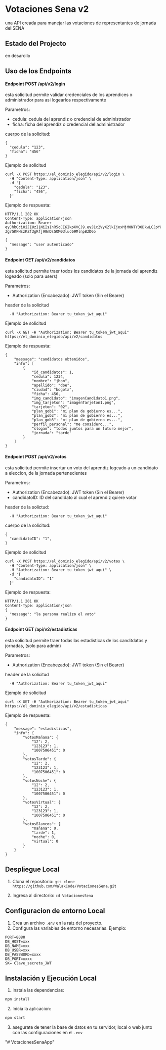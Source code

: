 
# Votaciones Sena v2

una API creada para manejar las votaciones de representantes de jornada del SENA 

## Estado del Projecto 

en desarollo 


## Uso de los Endpoints




#### Endpoint POST /api/v2/login 

esta solicitud permite validar credenciales de los aprendices o administrador para asi logearlos respectivamente 

Parametros:
- cedula: cedula del aprendiz o credencial de administrador
- ficha: ficha del aprendiz o credencial del administrador 

cuerpo de la solicitud:

```
{
  "cedula": "123",
  "ficha": "456"
}
```

Ejemplo de solicitud 

```
curl -X POST https://el_dominio_elegido/api/v2/login \
  -H "Content-Type: application/json" \
  -d '{
    "cedula": "123",
    "ficha": "456",
  }'
```

Ejemplo de respuesta:

```
HTTP/1.1 202 OK
Content-Type: application/json
Authorization: Bearer eyJhbGciOiJIUzI1NiIsInR5cCI6IkpXVCJ9.eyJ1c2VyX2lkIjoxMjM0NTY3ODkwLCJpYXQiOjE1MTYyMzkwMjJ9.C-Zg7GKFHszKZf3gRfj90nDsGOM03luc69MlnpB2D6o

{
  "message": "user autenticado"
}

```
#### Endpoint GET /api/v2/candidatos 

esta solicitud permite traer todos los candidatos de la jornada del aprendiz logeado (solo para users)


Parametros:


- Authorization (Encabezado): JWT token (Sin el Bearer)

header de la solicitud 
```
  -H "Authorization: Bearer tu_token_jwt_aqui" 
```
Ejemplo de solicitud 


```
curl -X GET -H "Authorization: Bearer tu_token_jwt_aqui" 
https://el_dominio_elegido/api/v2/candidatos

```
Ejemplo de respuesta:
```
{
    "message": "candidatos obtenidos",
    "info": [
        {
            "id_candidatos": 1,
            "cedula": 1234,
            "nombre": "jhon",
            "apellido": "doe",
            "ciudad": "bogota",
            "ficha": 456,
            "img_candidato": "imagenCandidato1.png",
            "img_tarjeton": "imagenTarjeton1.png",
            "tarjeton": "02",
            "plan_gob1": "mi plan de gobierno es...",
            "plan_gob2": "mi plan de gobierno es...",
            "plan_gob3": "mi plan de gobierno es...",
            "perfil_personal": "me considero...",
            "slogan": "todos juntos para un futuro mejor",
            "jornada": "tarde"
        }
    ]
}
``` 

#### Endpoint POST /api/v2/votos

esta solicitud permite insertar un voto del aprendiz logeado a un candidato a eleccion, de la jornada pertenecientes 

Parametros:

- Authorization (Encabezado): JWT token (Sin el Bearer)
- candidatoID: ID del candidato al cual el aprendiz quiere votar


header de la solictud:
```
  -H "Authorization: Bearer tu_token_jwt_aqui" 
```
cuerpo de la solicitud:

```
{
  "candidatoID": "1",
}
```
Ejemplo de solicitud 

```
curl -X POST https://el_dominio_elegido/api/v2/votos \
  -H "Content-Type: application/json" \
  -H "Authorization: Bearer tu_token_jwt_aqui" \
  -d '{
    "candidatoID": "1"
  }'

```

Ejemplo de respuesta:

```
HTTP/1.1 201 OK
Content-Type: application/json
{
  "message": "la persona realizo el voto"
}

```

#### Endpoint GET /api/v2/estadisticas 

esta solicitud permite traer todas las estadisticas de los canditdatos y jornadas, (solo para admin)


Parametros:


- Authorization (Encabezado): JWT token (Sin el Bearer)

header de la solicitud 
```
  -H "Authorization: Bearer tu_token_jwt_aqui" 
```
Ejemplo de solicitud 


```
curl -X GET -H "Authorization: Bearer tu_token_jwt_aqui" 
https://el_dominio_elegido/api/v2/estadisticas

```
Ejemplo de respuesta:
```
{
    "message": "estadisticas",
    "info": {
        "votosMañana": {
            "12": 2,
            "123123": 1,
            "1007506451": 0
        },
        "votosTarde": {
            "12": 2,
            "123123": 1,
            "1007506451": 0
        },
        "votosNoche": {
            "12": 2,
            "123123": 1,
            "1007506451": 0
        },
        "votosVirtual": {
            "12": 2,
            "123123": 1,
            "1007506451": 0
        },
        "votosBlancos": {
            "mañana": 0,
            "tarde": 1,
            "noche": 0,
            "virtual": 0
        }
    }
}
``` 

## Despliegue Local 

1. Clona el repositorio: `git clone https://github.com/WalakCode/VotacionesSena.git`

2. Ingresa al directorio: `cd VotacionesSena`


## Configuracion de entorno Local

1. Crea un archivo `.env` en la raíz del proyecto.
2. Configura las variables de entorno necesarias. Ejemplo:

```env
PORT=8080
DB_HOST=xxx
DB_NAME=xxx
DB_USER=xxx
DB_PASSWORD=xxxx
DB_PORT=xxxx
SK= Clave_secreta_JWT

```

## Instalación y Ejecución Local

1. Instala las dependencias:

```bash
npm install
```
2. Inicia la aplicacion:

```bash
npm start
```

3. asegurate de tener la base de datos en tu servidor, local o web junto con las configuraciones en el `.env`






"# VotacionesSenaApp" 
